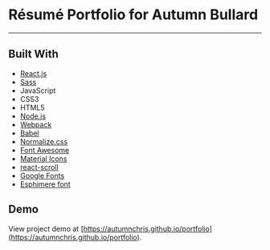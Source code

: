 # Résumé Portfolio for Autumn Bullard

---

## Built With
* [React.js](https://reactjs.org)
* [Sass](http://sass-lang.com)
* JavaScript
* CSS3
* HTML5
* [Node.js](https://nodejs.org/en)
* [Webpack](https://webpack.js.org)
* [Babel](https://babeljs.io)
* [Normalize.css](https://necolas.github.io/normalize.css)
* [Font Awesome](https://fontawesome.com)
* [Material Icons](https://fonts.google.com/icons)
* [react-scroll](https://github.com/fisshy/react-scroll)
* [Google Fonts](https://fonts.google.com)
* [Esphimere font](https://www.dafont.com/esphimere.font)

## Demo

View project demo at [https://autumnchris.github.io/portfolio](https://autumnchris.github.io/portfolio).
